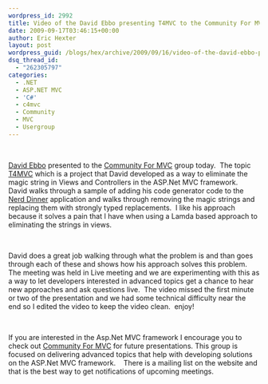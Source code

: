 ```yaml
---
wordpress_id: 2992
title: Video of the David Ebbo presenting T4MVC to the Community For MVC virtual user group
date: 2009-09-17T03:46:15+00:00
author: Eric Hexter
layout: post
wordpress_guid: /blogs/hex/archive/2009/09/16/video-of-the-david-ebbo-presenting-t4mvc-to-the-community-for-mvc-virtual-user-group.aspx
dsq_thread_id:
  - "262305797"
categories:
  - .NET
  - ASP.NET MVC
  - 'C#'
  - c4mvc
  - Community
  - MVC
  - Usergroup
---
```

&#160;

[David Ebbo](http://blogs.msdn.com/davidebb/) presented to the [Community For MVC](http://communityformvc.net) group today.&#160; The topic [T4MVC](http://blogs.msdn.com/davidebb/archive/tags/T4MVC/default.aspx) which is a project that David developed as a way to eliminate the magic string in Views and Controllers in the ASP.Net MVC framework.&#160; David walks through a sample of adding his code generator code to the [Nerd Dinner](http://nerddinner.com/) application and walks through removing the magic strings and replacing them with strongly typed replacements.&#160; I like his approach because it solves a pain that I have when using a Lamda based approach to eliminating the strings in views.

&#160;

David does a great job walking through what the problem is and than goes through each of these and shows how his approach solves this problem. The meeting was held in Live meeting and we are experimenting with this as a way to let developers interested in advanced topics get a chance to hear new approaches and ask questions live.&#160; The video missed the first minute or two of the presentation and we had some technical difficulty near the end so I edited the video to keep the video clean.&#160; enjoy! 

&#160;

If you are interested in the Asp.Net MVC framework I encourage you to check out [Community For MVC](http://CommunityForMVC.Net) for future presentations. This group is focused on delivering advanced topics that help with developing solutions on the ASP.Net MVC framework.&#160;&#160;&#160; There is a mailing list on the website and that is the best way to get notifications of upcoming meetings.